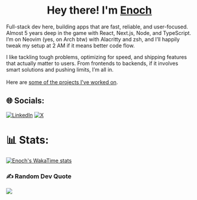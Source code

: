 <h1 align="center">Hey there! I'm <a href="https://enkambale.com">Enoch</a></h1>

Full-stack dev here, building apps that are fast, reliable, and user-focused. Almost 5 years deep in the game with React, Next.js, Node, and TypeScript. I’m on Neovim (yes, on Arch btw) with Alacritty and zsh, and I’ll happily tweak my setup at 2 AM if it means better code flow.

I like tackling tough problems, optimizing for speed, and shipping features that actually matter to users. From frontends to backends, if it involves smart solutions and pushing limits, I’m all in.
<br><br>
Here are <a href="https://dev.enkambale.com">some of the projects I've worked on</a>.


## 🌐 Socials:
[![LinkedIn](https://img.shields.io/badge/LinkedIn-%230077B5.svg?logo=linkedin&logoColor=white)](https://linkedin.com/in/enochkambale) [![X](https://img.shields.io/badge/X-black.svg?logo=X&logoColor=white)](https://x.com/enkambale) 

<!-- Proudly created with GPRM ( https://gprm.itsvg.in )-->

# 📊 Stats:
<!---![](https://github-readme-streak-stats.herokuapp.com/?user=camballe&theme=dark&hide_border=false) <br/>-->

[![Enoch's WakaTime stats](https://github-readme-stats.vercel.app/api/wakatime?username=enkambale&theme=dark&layout=compact&custom_title=WakaTime%20Stats%20(Last%207%20Days))](https://github.com/anuraghazra/github-readme-stats)

### ✍️ Random Dev Quote
![](https://quotes-github-readme.vercel.app/api?type=horizontal&theme=radical)
